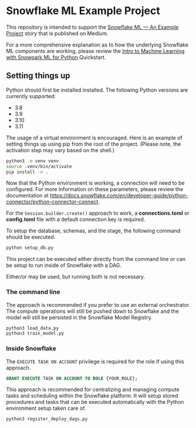 # Snowflake ML Example Project

This repository is intended to support the [Snowflake ML — An Example Project](https://medium.com/snowflake/snowpark-ml-an-example-project-5627e212520c)
story that is published on Medium.

For a more comprehensive explanation as to how the underlying Snowflake ML
components are working, please review the
[Intro to Machine Learning with Snowpark ML for Python](https://quickstarts.snowflake.com/guide/intro_to_machine_learning_with_snowpark_ml_for_python)
Quickstart.

## Setting things up

Python should first be installed installed. The following Python versions are
currently supported:
- 3.8
- 3.9
- 3.10
- 3.11

The usage of a virtual environment is encouraged. Here is an example of setting
things up using pip from the root of the project. (Please note, the activation
step may vary based on the shell.)

```sh
python3 -m venv venv
source .venv/bin/activate
pip install -e .
```

Now that the Python environment is working, a connection will need to be configured.
For more information on these parameters, please review the documentation at
https://docs.snowflake.com/en/developer-guide/python-connector/python-connector-connect.

For the `Session.builder.create()` approach to work, a **connections.toml** or
**config.toml** file with a default connection key is required.

To setup the database, schemas, and the stage, the following command should be
executed.
```sh
python setup_db.py
```

This project can be executed either directly from the command line or can be
setup to run inside of Snowflake with a DAG.

Either/or may be used, but running both is not necessary.

### The command line

The approach is recommended if you prefer to use an external orchestrator. The
compute operations will still be pushed down to Snowflake and the model will
still be persisted in the Snowflake Model Registry.

```sh
python3 load_data.py
python3 train_model.py
```

### Inside Snowflake

The `EXECUTE TASK ON ACCOUNT` privilege is required for the role if using this
approach.

```sql
GRANT EXECUTE TASK ON ACCOUNT TO ROLE {YOUR_ROLE};
```

This approach is recommended for centralizing and managing compute tasks and
scheduling within the Snowflake platform. It will setup stored procedures and
tasks that can be executed automatically with the Python environment setup
taken care of.

```sh
python3 register_deploy_dags.py
```
